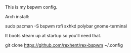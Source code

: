 This is my bspwm config.

Arch install:

sudo pacman -S bspwm rofi sxhkd polybar gnome-terminal

It boots steam up at startup so you'll need that.

git clone https://github.com/rexhent/rex-bspwm ~/.config
